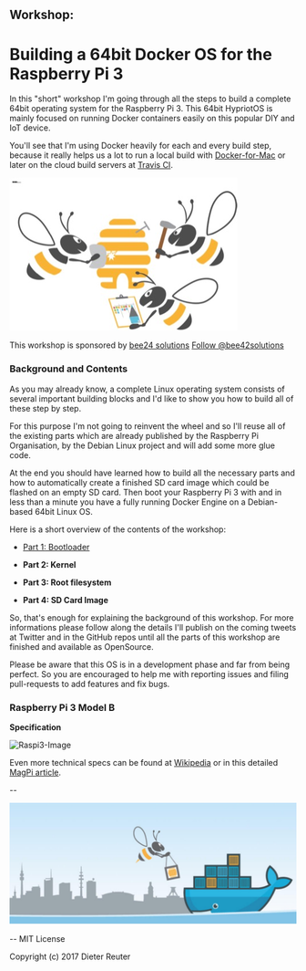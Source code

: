 
## Workshop:
# Building a 64bit Docker OS for the Raspberry Pi 3

In this "short" workshop I'm going through all the steps to build a complete 64bit operating system for the Raspberry Pi 3. This 64bit HypriotOS is mainly focused on running Docker containers easily on this popular DIY and IoT device.

You'll see that I'm using Docker heavily for each and every build step, because it really helps us a lot to run a local build with [Docker-for-Mac](https://docs.docker.com/docker-for-mac/) or later on the cloud build servers at [Travis CI](https://travis-ci.org).

![bee42-workshop.jpg](/images/bee42-workshop.jpg)

This workshop is sponsored by [bee24 solutions](http://bee42.com) <a href="https://twitter.com/bee42solutions" class="twitter-follow-button" data-show-count="false">Follow @bee42solutions</a><script async src="//platform.twitter.com/widgets.js" charset="utf-8"></script>


### Background and Contents

As you may already know, a complete Linux operating system consists of several important building blocks and I'd like to show you how to build all of these step by step.

For this purpose I'm not going to reinvent the wheel and so I'll reuse all of the existing parts which are already published by the Raspberry Pi Organisation, by the Debian Linux project and will add some more glue code.

At the end you should have learned how to build all the necessary parts and how to automatically create a finished SD card image which could be flashed on an empty SD card. Then boot your Raspberry Pi 3 with and in less than a minute you have a fully running Docker Engine on a Debian-based 64bit Linux OS.

Here is a short overview of the contents of the workshop:

* [Part 1: Bootloader](/part1-bootloader.md)

* **Part 2: Kernel**

* **Part 3: Root filesystem**

* **Part 4: SD Card Image**

So, that's enough for explaining the background of this workshop. For more informations
please follow along the details I'll publish on the coming tweets at Twitter and in the
GitHub repos until all the parts of this workshop are finished and available as OpenSource.

Please be aware that this OS is in a development phase and far from being perfect.
So you are encouraged to help me with reporting issues and filing pull-requests to
add features and fix bugs.


### Raspberry Pi 3 Model B

**Specification**

![Raspi3-Image](https://upload.wikimedia.org/wikipedia/commons/e/e6/Raspberry-Pi-3-Flat-Top.jpg)

Even more technical specs can be found at [Wikipedia](https://en.wikipedia.org/wiki/Raspberry_Pi) or in this detailed [MagPi article](https://www.raspberrypi.org/magpi/raspberry-pi-3-specs-benchmarks/).

--

![bee42-logo.jpg](/images/bee42-logo.jpg)

--
MIT License

Copyright (c) 2017 Dieter Reuter
